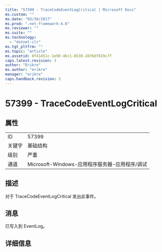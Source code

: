 ```yaml
---
title: "57399 - TraceCodeEventLogCritical | Microsoft Docs"
ms.custom: ""
ms.date: "03/30/2017"
ms.prod: ".net-framework-4.6"
ms.reviewer: ""
ms.suite: ""
ms.technology: 
  - "dotnet-clr"
ms.tgt_pltfrm: ""
ms.topic: "article"
ms.assetid: 0f41451c-1e90-4bc1-8538-2876df819c7f
caps.latest.revision: 3
author: "Erikre"
ms.author: "erikre"
manager: "erikre"
caps.handback.revision: 3
---
```

# 57399 - TraceCodeEventLogCritical
## 属性  
  
|||  
|-|-|  
|ID|57399|  
|关键字|基础结构|  
|级别|严重|  
|通道|Microsoft\-Windows\-应用程序服务器\-应用程序\/调试|  
  
## 描述  
 对于 TraceCodeEventLogCritical 发出此事件。  
  
## 消息  
 已写入到 EventLog。  
  
## 详细信息